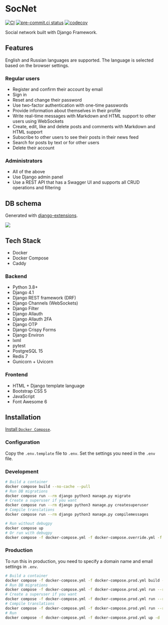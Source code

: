 # SocNet

[![CI](https://github.com/monosans/socnet/actions/workflows/ci.yml/badge.svg?branch=main&event=push)](https://github.com/monosans/socnet/actions/workflows/ci.yml)
[![pre-commit.ci status](https://results.pre-commit.ci/badge/github/monosans/socnet/main.svg)](https://results.pre-commit.ci/latest/github/monosans/socnet/main)
[![codecov](https://codecov.io/gh/monosans/socnet/branch/main/graph/badge.svg)](https://codecov.io/gh/monosans/socnet)

Social network built with Django Framework.

## Features

English and Russian languages ​​are supported. The language is selected based on the browser settings.

### Regular users

- Register and confirm their account by email
- Sign in
- Reset and change their password
- Use two-factor authentication with one-time passwords
- Provide information about themselves in their profile
- Write real-time messages with Markdown and HTML support to other users using WebSockets
- Create, edit, like and delete posts and comments with Markdown and HTML support
- Subscribe to other users to see their posts in their news feed
- Search for posts by text or for other users
- Delete their account

### Administrators

- All of the above
- Use Django admin panel
- Use a REST API that has a Swagger UI and supports all CRUD operations and filtering

## DB schema

Generated with [django-extensions](https://github.com/django-extensions/django-extensions).

![](https://user-images.githubusercontent.com/76561516/224795816-22bf775e-ced0-44ca-a8ef-b3501179a182.png)

## Tech Stack

- Docker
- Docker Compose
- Caddy

### Backend

- Python 3.8+
- Django 4.1
- Django REST framework (DRF)
- Django Channels (WebSockets)
- Django Filter
- Django Allauth
- Django Allauth 2FA
- Django OTP
- Django Crispy Forms
- Django Environ
- lxml
- pytest
- PostgreSQL 15
- Redis 7
- Gunicorn + Uvicorn

### Frontend

- HTML + Django template language
- Bootstrap CSS 5
- JavaScript
- Font Awesome 6

## Installation

[Install `Docker Compose`](https://docs.docker.com/compose/install/).

### Configuration

Copy the `.env.template` file to `.env`. Set the settings you need in the `.env` file.

### Development

```bash
# Build a container
docker compose build --no-cache --pull
# Run DB migrations
docker compose run --rm django python3 manage.py migrate
# Create a superuser if you want
docker compose run --rm django python3 manage.py createsuperuser
# Compile translations
docker compose run --rm django python3 manage.py compilemessages

# Run without debugpy
docker compose up
# Or run with debugpy
docker compose -f docker-compose.yml -f docker-compose.override.yml -f docker-compose.debugpy.yml up
```

### Production

To run this in production, you need to specify a domain name and email settings in `.env`.

```bash
# Build a container
docker compose -f docker-compose.yml -f docker-compose.prod.yml build --no-cache --pull
# Run DB migrations
docker compose -f docker-compose.yml -f docker-compose.prod.yml run --rm django python3 manage.py migrate
# Create a superuser if you want
docker compose -f docker-compose.yml -f docker-compose.prod.yml run --rm django python3 manage.py createsuperuser
# Compile translations
docker compose -f docker-compose.yml -f docker-compose.prod.yml run --rm django python3 manage.py compilemessages
# Run
docker compose -f docker-compose.yml -f docker-compose.prod.yml up -d
```
